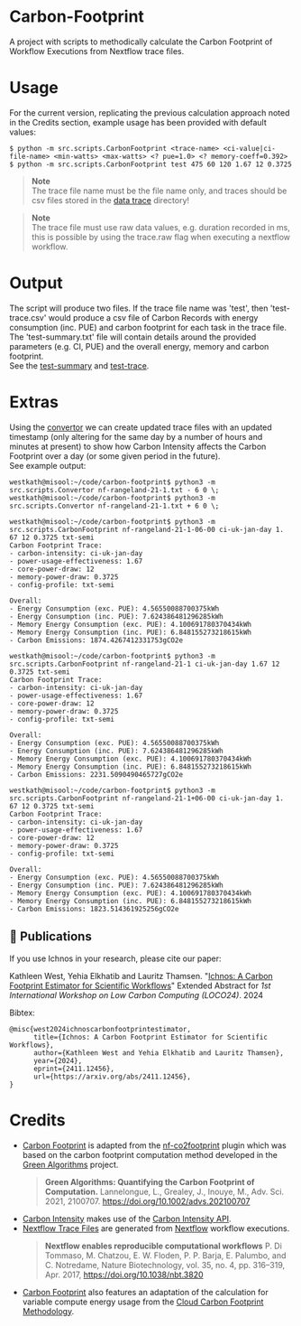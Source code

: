 # Carbon-Footprint
A project with scripts to methodically calculate the Carbon Footprint of Workflow Executions from Nextflow trace files.

# Usage
For the current version, replicating the previous calculation approach noted in the Credits section, example usage has been provided with default values:
```
$ python -m src.scripts.CarbonFootprint <trace-name> <ci-value|ci-file-name> <min-watts> <max-watts> <? pue=1.0> <? memory-coeff=0.392>
$ python -m src.scripts.CarbonFootprint test 475 60 120 1.67 12 0.3725
```      

> **Note**  
> The trace file name must be the file name only, and traces should be csv files stored in the [data trace](data/trace/) directory!

> **Note**  
> The trace file must use raw data values, e.g. duration recorded in ms, this is possible by using the trace.raw flag when executing a nextflow workflow. 

# Output
The script will produce two files. If the trace file name was 'test', then 'test-trace.csv' would produce a csv file of Carbon Records with energy consumption (inc. PUE) and carbon footprint for each task in the trace file. The 'test-summary.txt' file will contain details around the provided parameters (e.g. CI, PUE) and the overall energy, memory and carbon footprint.     
See the [test-summary](output/test-summary.txt) and [test-trace](output/test-trace.csv). 

# Extras
Using the [convertor](src/scripts/Convertor.py) we can create updated trace files with an updated timestamp (only altering for the same day by a number of hours and minutes at present) to show how Carbon Intensity affects the Carbon Footprint over a day (or some given period in the future).   
See example output:
```
westkath@misool:~/code/carbon-footprint$ python3 -m src.scripts.Convertor nf-rangeland-21-1.txt - 6 0 \;
westkath@misool:~/code/carbon-footprint$ python3 -m src.scripts.Convertor nf-rangeland-21-1.txt + 6 0 \;

westkath@misool:~/code/carbon-footprint$ python3 -m src.scripts.CarbonFootprint nf-rangeland-21-1-06-00 ci-uk-jan-day 1.
67 12 0.3725 txt-semi
Carbon Footprint Trace:
- carbon-intensity: ci-uk-jan-day
- power-usage-effectiveness: 1.67
- core-power-draw: 12
- memory-power-draw: 0.3725
- config-profile: txt-semi

Overall:
- Energy Consumption (exc. PUE): 4.56550088700375kWh
- Energy Consumption (inc. PUE): 7.624386481296285kWh
- Memory Energy Consumption (exc. PUE): 4.100691780370434kWh
- Memory Energy Consumption (inc. PUE): 6.848155273218615kWh
- Carbon Emissions: 1874.4267412331753gCO2e

westkath@misool:~/code/carbon-footprint$ python3 -m src.scripts.CarbonFootprint nf-rangeland-21-1 ci-uk-jan-day 1.67 12
0.3725 txt-semi
Carbon Footprint Trace:
- carbon-intensity: ci-uk-jan-day
- power-usage-effectiveness: 1.67
- core-power-draw: 12
- memory-power-draw: 0.3725
- config-profile: txt-semi

Overall:
- Energy Consumption (exc. PUE): 4.56550088700375kWh
- Energy Consumption (inc. PUE): 7.624386481296285kWh
- Memory Energy Consumption (exc. PUE): 4.100691780370434kWh
- Memory Energy Consumption (inc. PUE): 6.848155273218615kWh
- Carbon Emissions: 2231.5090490465727gCO2e

westkath@misool:~/code/carbon-footprint$ python3 -m src.scripts.CarbonFootprint nf-rangeland-21-1+06-00 ci-uk-jan-day 1.
67 12 0.3725 txt-semi
Carbon Footprint Trace:
- carbon-intensity: ci-uk-jan-day
- power-usage-effectiveness: 1.67
- core-power-draw: 12
- memory-power-draw: 0.3725
- config-profile: txt-semi

Overall:
- Energy Consumption (exc. PUE): 4.56550088700375kWh
- Energy Consumption (inc. PUE): 7.624386481296285kWh
- Memory Energy Consumption (exc. PUE): 4.100691780370434kWh
- Memory Energy Consumption (inc. PUE): 6.848155273218615kWh
- Carbon Emissions: 1823.514361925256gCO2e
```

## 📖 Publications

If you use Ichnos in your research, please cite our paper:

Kathleen West, Yehia Elkhatib and Lauritz Thamsen. "[Ichnos: A Carbon Footprint Estimator for Scientific Workflows](https://arxiv.org/abs/2411.12456)" Extended Abstract for *1st International Workshop on Low Carbon Computing (LOCO24)*. 2024

Bibtex:
```
@misc{west2024ichnoscarbonfootprintestimator,
      title={Ichnos: A Carbon Footprint Estimator for Scientific Workflows}, 
      author={Kathleen West and Yehia Elkhatib and Lauritz Thamsen},
      year={2024},
      eprint={2411.12456},
      url={https://arxiv.org/abs/2411.12456}, 
}
```

# Credits
- [Carbon Footprint](src/scripts/CarbonFootprint.py) is adapted from the [nf-co2footprint](https://github.com/nextflow-io/nf-co2footprint) plugin which was based on the carbon footprint computation method developed in the [Green Algorithms](https://www.green-algorithms.org/) project. 
  > **Green Algorithms: Quantifying the Carbon Footprint of Computation.**
  > Lannelongue, L., Grealey, J., Inouye, M.,
  > Adv. Sci. 2021, 2100707. https://doi.org/10.1002/advs.202100707
- [Carbon Intensity](src/scripts/CarbonIntensity.py) makes use of the [Carbon Intensity API](https://carbonintensity.org.uk/).
- [Nextflow Trace Files](data/trace/) are generated from [Nextflow]() workflow executions. 
  > **Nextflow enables reproducible computational workflows**
  > P. Di Tommaso, M. Chatzou, E. W. Floden, P. P. Barja, E. Palumbo, and C. Notredame,
  > Nature Biotechnology, vol. 35, no. 4, pp. 316–319, Apr. 2017, https://doi.org/10.1038/nbt.3820
- [Carbon Footprint](src/scripts/CarbonFootprint.py) also features an adaptation of the calculation for variable compute energy usage from the [Cloud Carbon Footprint Methodology](https://www.cloudcarbonfootprint.org/docs/methodology/).
